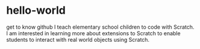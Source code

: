 # hello-world
get to know github
I teach elementary school children to code with Scratch. 
I am interested in learning more about extensions to Scratch to enable students to interact with real world objects using Scratch.
